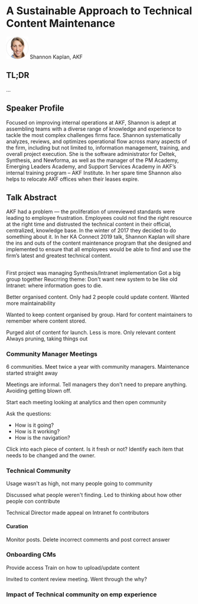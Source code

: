 # A Sustainable Approach to Technical Content Maintenance

<img src="../media/SpeakerHeadshot_11ShannonKaplan.png" width="60px"> 
Shannon Kaplan, AKF

## TL;DR
...

## Speaker Profile
Focused on improving internal operations at AKF, Shannon is adept at assembling teams with a diverse range of knowledge and experience to tackle the most complex challenges firms face. Shannon systematically analyzes, reviews, and optimizes operational flow across many aspects of the firm, including but not limited to, information management, training, and overall project execution. She is the software administrator for Deltek, Synthesis, and Newforma, as well as the manager of the PM Academy, Emerging Leaders Academy, and Support Services Academy in AKF’s internal training program – AKF Institute.  In her spare time Shannon also helps to relocate AKF offices when their leases expire.

## Talk Abstract
AKF had a problem — the proliferation of unreviewed standards were leading to employee frustration. Employees could not find the right resource at the right time and distrusted the technical content in their official, centralized, knowledge base. In the winter of 2017 they decided to do something about it. In her KA Connect 2019 talk, Shannon Kaplan will share the ins and outs of the content maintenance program that she designed and implemented to ensure that all employees would be able to find and use the firm’s latest and greatest technical content. 

## 
First project was managing Synthesis/Intranet implementation
Got a big group together
Reucrring theme: Don't want new system to be like old Intranet: where information goes to die.

Better organised content. Only had 2 people could update content. Wanted more maintainability

Wanted to keep content organised by group. Hard for content maintainers to remember where content stored.

Purged alot of content for launch. Less is more. Only relevant content 
Always pruning, taking things out


### Community Manager Meetings
6 communities. Meet twice a year with community managers. Maintenance started straight away

Meetings are informal. Tell managers they don't need to prepare anything. Avoiding getting blown off.

Start each meeting looking at analytics and then open community

Ask the questions:
- How is it going? 
- How is it working?
- How is the navigation?

Click into each piece of content. Is it fresh or not?
Identify each item that needs to be changed and the owner.

### Technical Community
Usage wasn't as high, not many people going to community

Discussed what people weren't finding. Led to thinking about how other people con contribute

Technical Director made appeal on Intranet fo contributors

#### Curation
Monitor posts. Delete incorrect comments and post correct answer

### Onboarding CMs
Provide access
Train on how to upload/update content

Invited to content review meeting. Went through the why?


### Impact of Technical community on emp experience



